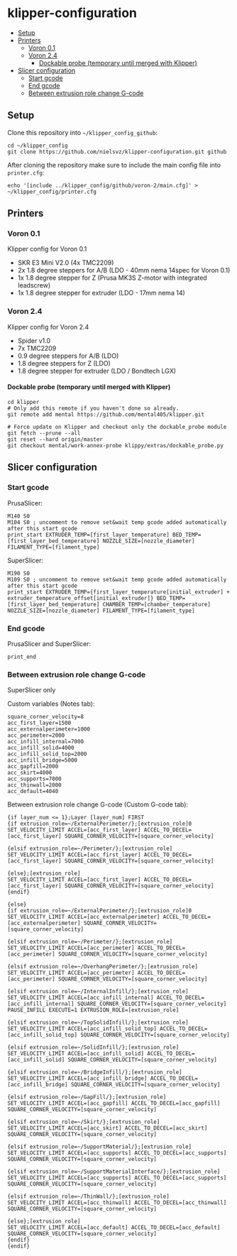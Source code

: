 # klipper-configuration <!-- omit in toc -->

- [Setup](#setup)
- [Printers](#printers)
  - [Voron 0.1](#voron-01)
  - [Voron 2.4](#voron-24)
    - [Dockable probe (temporary until merged with Klipper)](#dockable-probe-temporary-until-merged-with-klipper)
- [Slicer configuration](#slicer-configuration)
  - [Start gcode](#start-gcode)
  - [End gcode](#end-gcode)
  - [Between extrusion role change G-code](#between-extrusion-role-change-g-code)

## Setup

Clone this repository into `~/klipper_config_github`:
```shell
cd ~/klipper_config
git clone https://github.com/nielsvz/klipper-configuration.git github
```

After cloning the repository make sure to include the main config file into `printer.cfg`:
```shell
echo '[include ../klipper_config/github/voron-2/main.cfg]' > ~/klipper_config/printer.cfg
```

## Printers
### Voron 0.1
Klipper config for Voron 0.1
- SKR E3 Mini V2.0 (4x TMC2209)
- 2x 1.8 degree steppers for A/B (LDO - 40mm nema 14spec for Voron 0.1)
- 1x 1.8 degree stepper for Z (Prusa MK3S Z-motor with integrated leadscrew)
- 1x 1.8 degree stepper for extruder (LDO - 17mm nema 14)

### Voron 2.4
Klipper config for Voron 2.4 
- Spider v1.0
- 7x TMC2209
- 0.9 degree steppers for A/B (LDO)
- 1.8 degree steppers for Z (LDO)
- 1.8 degree stepper for extruder (LDO / Bondtech LGX)

#### Dockable probe (temporary until merged with Klipper)
```shell
cd klipper
# Only add this remote if you haven't done so already.
git remote add mental https://github.com/mental405/klipper.git

# Force update on Klipper and checkout only the dockable_probe module
git fetch --prune --all
git reset --hard origin/master
git checkout mental/work-annex-probe klippy/extras/dockable_probe.py
```

## Slicer configuration

### Start gcode
PrusaSlicer:  
```
M140 S0
M104 S0 ; uncomment to remove set&wait temp gcode added automatically after this start gcode
print_start EXTRUDER_TEMP=[first_layer_temperature] BED_TEMP=[first_layer_bed_temperature] NOZZLE_SIZE=[nozzle_diameter] FILAMENT_TYPE=[filament_type]
```

SuperSlicer:  
```
M190 S0
M109 S0 ; uncomment to remove set&wait temp gcode added automatically after this start gcode
print_start EXTRUDER_TEMP={first_layer_temperature[initial_extruder] + extruder_temperature_offset[initial_extruder]} BED_TEMP=[first_layer_bed_temperature] CHAMBER_TEMP=[chamber_temperature] NOZZLE_SIZE=[nozzle_diameter] FILAMENT_TYPE=[filament_type]
```

### End gcode
PrusaSlicer and SuperSlicer:
```
print_end
```

### Between extrusion role change G-code
SuperSlicer only

Custom variables (Notes tab):
```
square_corner_velocity=8
acc_first_layer=1500
acc_externalperimeter=1000
acc_perimeter=2000
acc_infill_internal=7000
acc_infill_solid=4000
acc_infill_solid_top=2000
acc_infill_bridge=5000
acc_gapfill=2000
acc_skirt=4000
acc_supports=7000
acc_thinwall=2000
acc_default=4040
```

Between extrusion role change G-code (Custom G-code tab):
```
{if layer_num <= 1};Layer [layer_num] FIRST
{if extrusion_role=~/ExternalPerimeter/};[extrusion_role]0
SET_VELOCITY_LIMIT ACCEL=[acc_first_layer] ACCEL_TO_DECEL=[acc_first_layer] SQUARE_CORNER_VELOCITY=[square_corner_velocity]

{elsif extrusion_role=~/Perimeter/};[extrusion_role]
SET_VELOCITY_LIMIT ACCEL=[acc_first_layer] ACCEL_TO_DECEL=[acc_first_layer] SQUARE_CORNER_VELOCITY=[square_corner_velocity]

{else};[extrusion_role]
SET_VELOCITY_LIMIT ACCEL=[acc_first_layer] ACCEL_TO_DECEL=[acc_first_layer] SQUARE_CORNER_VELOCITY=[square_corner_velocity]
{endif}

{else}
{if extrusion_role=~/ExternalPerimeter/};[extrusion_role]0
SET_VELOCITY_LIMIT ACCEL=[acc_externalperimeter] ACCEL_TO_DECEL=[acc_externalperimeter] SQUARE_CORNER_VELOCITY=[square_corner_velocity]

{elsif extrusion_role=~/Perimeter/};[extrusion_role]
SET_VELOCITY_LIMIT ACCEL=[acc_perimeter] ACCEL_TO_DECEL=[acc_perimeter] SQUARE_CORNER_VELOCITY=[square_corner_velocity]

{elsif extrusion_role=~/OverhangPerimeter/};[extrusion_role]
SET_VELOCITY_LIMIT ACCEL=[acc_perimeter] ACCEL_TO_DECEL=[acc_perimeter] SQUARE_CORNER_VELOCITY=[square_corner_velocity]

{elsif extrusion_role=~/InternalInfill/};[extrusion_role]
SET_VELOCITY_LIMIT ACCEL=[acc_infill_internal] ACCEL_TO_DECEL=[acc_infill_internal] SQUARE_CORNER_VELOCITY=[square_corner_velocity]
PAUSE_INFILL EXECUTE=1 EXTRUSION_ROLE=[extrusion_role]

{elsif extrusion_role=~/TopSolidInfill/};[extrusion_role]
SET_VELOCITY_LIMIT ACCEL=[acc_infill_solid_top] ACCEL_TO_DECEL=[acc_infill_solid_top] SQUARE_CORNER_VELOCITY=[square_corner_velocity]

{elsif extrusion_role=~/SolidInfill/};[extrusion_role]
SET_VELOCITY_LIMIT ACCEL=[acc_infill_solid] ACCEL_TO_DECEL=[acc_infill_solid] SQUARE_CORNER_VELOCITY=[square_corner_velocity]

{elsif extrusion_role=~/BridgeInfill/};[extrusion_role]
SET_VELOCITY_LIMIT ACCEL=[acc_infill_bridge] ACCEL_TO_DECEL=[acc_infill_bridge] SQUARE_CORNER_VELOCITY=[square_corner_velocity]

{elsif extrusion_role=~/GapFill/};[extrusion_role]
SET_VELOCITY_LIMIT ACCEL=[acc_gapfill] ACCEL_TO_DECEL=[acc_gapfill] SQUARE_CORNER_VELOCITY=[square_corner_velocity]

{elsif extrusion_role=~/Skirt/};[extrusion_role]
SET_VELOCITY_LIMIT ACCEL=[acc_skirt] ACCEL_TO_DECEL=[acc_skirt] SQUARE_CORNER_VELOCITY=[square_corner_velocity]

{elsif extrusion_role=~/SupportMaterial/};[extrusion_role]
SET_VELOCITY_LIMIT ACCEL=[acc_supports] ACCEL_TO_DECEL=[acc_supports] SQUARE_CORNER_VELOCITY=[square_corner_velocity]

{elsif extrusion_role=~/SupportMaterialInterface/};[extrusion_role]
SET_VELOCITY_LIMIT ACCEL=[acc_supports] ACCEL_TO_DECEL=[acc_supports] SQUARE_CORNER_VELOCITY=[square_corner_velocity]

{elsif extrusion_role=~/ThinWall/};[extrusion_role]
SET_VELOCITY_LIMIT ACCEL=[acc_thinwall] ACCEL_TO_DECEL=[acc_thinwall] SQUARE_CORNER_VELOCITY=[square_corner_velocity]

{else};[extrusion_role]
SET_VELOCITY_LIMIT ACCEL=[acc_default] ACCEL_TO_DECEL=[acc_default] SQUARE_CORNER_VELOCITY=[square_corner_velocity]
{endif}
{endif}
```
